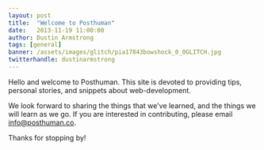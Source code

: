 ```yaml
---
layout: post
title:  "Welcome to Posthuman"
date:   2013-11-19 11:00:00
author: Dustin Armstrong
tags: [general]
banner: /assets/images/glitch/pia17843bowshock_0_0GLITCH.jpg
twitterhandle: dustinarmstrong
---
```


Hello and welcome to Posthuman. This site is devoted to providing tips, personal stories, and snippets about web-development.

We look forward to sharing the things that we've learned, and the things we will learn as we go. If you are interested in contributing, please email [info@posthuman.co](mailto:info@posthuman.co).

Thanks for stopping by!